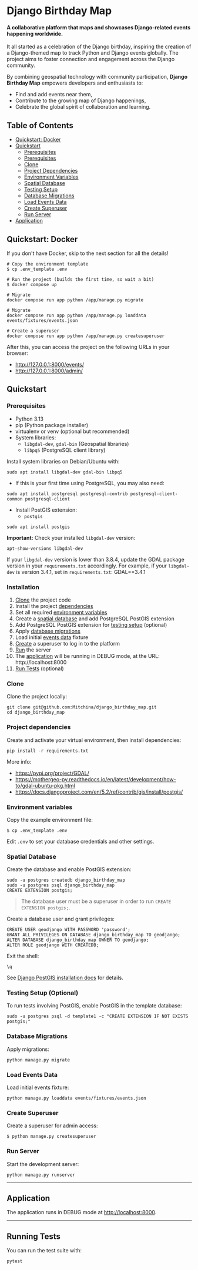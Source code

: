 #  Django Birthday Map
#### A collaborative platform that maps and showcases Django-related events happening worldwide.

It all started as a celebration of the Django birthday, inspiring the creation of a Django-themed map to track Python
and Django events globally. The project aims to foster connection and engagement across the Django community.

By combining geospatial technology with community participation, **Django Birthday Map** empowers developers and
enthusiasts to:

- Find and add events near them,
- Contribute to the growing map of Django happenings,
- Celebrate the global spirit of collaboration and learning.


## Table of Contents
- [Quickstart: Docker](#docker)
- [Quickstart](#quickstart)
  - [Prerequisites](#installation)
  - [Prerequisites](#prerequisites)
  - [Clone](#clone)
  - [Project Dependencies](#project-dependencies)
  - [Environment Variables](#environment-variables)
  - [Spatial Database](#spatial-database)
  - [Testing Setup](#testing-setup)
  - [Database Migrations](#database-migrations)
  - [Load Events Data](#load-events-data)
  - [Create Superuser](#create-superuser)
  - [Run Server](#run-server)
- [Application](#application)

## Quickstart: Docker

If you don't have Docker, skip to the next section for all the details!

```console
# Copy the environment template
$ cp .env_template .env

# Run the project (builds the first time, so wait a bit)
$ docker compose up

# Migrate
docker compose run app python /app/manage.py migrate

# Migrate
docker compose run app python /app/manage.py loaddata events/fixtures/events.json

# Create a superuser
docker compose run app python /app/manage.py createsuperuser
```

After this, you can access the project on the following URLs in your browser:

* http://127.0.0.1:8000/events/
* http://127.0.0.1:8000/admin/

## Quickstart

### Prerequisites

- Python 3.13
- pip (Python package installer)
- virtualenv or venv (optional but recommended)
- System libraries:
  - `libgdal-dev`, `gdal-bin` (Geospatial libraries)
  - `libpq5` (PostgreSQL client library)

Install system libraries on Debian/Ubuntu with:
```console
sudo apt install libgdal-dev gdal-bin libpq5
```

- If this is your first time using PostgreSQL, you may also need:
```console
sudo apt install postgresql postgresql-contrib postgresql-client-common postgresql-client
```

- Install PostGIS extension:
  - `postgis`
```console
sudo apt install postgis
```

**Important:** Check your installed `libgdal-dev` version:
```console
apt-show-versions libgdal-dev
```

If your `libgdal-dev` version is lower than 3.8.4, update the GDAL package version in your `requirements.txt` accordingly.
For example, if your `libgdal-dev` is version 3.4.1, set in `requirements.txt`:
GDAL==3.4.1

### Installation

1. [Clone](#clone) the project code
2. Install the project [dependencies](#project-dependencies)
3. Set all required [environment variables](#environment-variables)
4. Create a [spatial database](#spatial-database) and add PostgreSQL PostGIS extension
5. Add PostgreSQL PostGIS extension for [testing setup](#testing-setup) (optional)
6. Apply [database migrations](#database-migrations)
7. Load initial [events data](#events-data) fixture
8. [Create](#create-superuser) a superuser to log in to the platform
9. [Run](#run) the server
10. The [application](#application) will be running in DEBUG mode, at the URL: http://localhost:8000
11. [Run Tests](#running-tests) (optional)


### Clone

Clone the project locally:

```console
git clone git@github.com:Mitchina/django_birthday_map.git
cd django_birthday_map
```

### Project dependencies

Create and activate your virtual environment, then install dependencies:
```console
pip install -r requirements.txt
```

More info:
- https://pypi.org/project/GDAL/
- https://mothergeo-py.readthedocs.io/en/latest/development/how-to/gdal-ubuntu-pkg.html
- https://docs.djangoproject.com/en/5.2/ref/contrib/gis/install/postgis/


### Environment variables

Copy the example environment file:
```console
$ cp .env_template .env
```

Edit `.env` to set your database credentials and other settings.


### Spatial Database

Create the database and enable PostGIS extension:
```console
sudo -u postgres createdb django_birthday_map
sudo -u postgres psql django_birthday_map
CREATE EXTENSION postgis;
```

> The database user must be a superuser in order to run `CREATE EXTENSION postgis;`.


Create a database user and grant privileges:
```console
CREATE USER geodjango WITH PASSWORD 'password';
GRANT ALL PRIVILEGES ON DATABASE django_birthday_map TO geodjango;
ALTER DATABASE django_birthday_map OWNER TO geodjango;
ALTER ROLE geodjango WITH CREATEDB;
```

Exit the shell:
```console
\q
```

See [Django PostGIS installation docs](https://docs.djangoproject.com/en/5.2/ref/contrib/gis/install/postgis/#post-installation) for details.


### Testing Setup (Optional)

To run tests involving PostGIS, enable PostGIS in the template database:
```console
sudo -u postgres psql -d template1 -c "CREATE EXTENSION IF NOT EXISTS postgis;"
```


### Database Migrations

Apply migrations:
```console
python manage.py migrate
```


### Load Events Data

Load initial events fixture:
```
python manage.py loaddata events/fixtures/events.json
```


### Create Superuser

Create a superuser for admin access:
```
$ python manage.py createsuperuser
```


### Run Server

Start the development server:
```console
python manage.py runserver
```

___
## Application
The application runs in DEBUG mode at [http://localhost:8000](http://localhost:8000).

___

## Running Tests
You can run the test suite with:
```console
pytest
```
